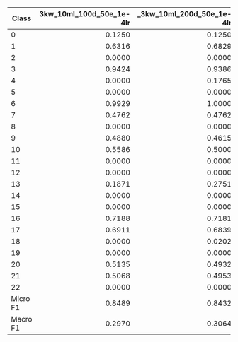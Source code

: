 | Class    | 3kw_10ml_100d_50e_1e-4lr | _3kw_10ml_200d_50e_1e-4lr | _3kw_10ml_300d_50e_1e-4lr | _3kw_10ml_50d_10e_1e-3lr | _3kw_10ml_50d_15e_1e-3lr | _3kw_10ml_50d_50e_1e-4lr | _4kw_10ml_100d_50e_1e-4lr | _4kw_10ml_200d_50e_1e-4lr | _4kw_10ml_300d_50e_1e-4lr | _4kw_10ml_50d_50e_1e-4lr | _4kw_15ml_100d_50e_1e-4lr | _4kw_15ml_200d_50e_1e-4lr | _4kw_15ml_300d_50e_1e-4lr | _5kw_10ml_100d_50e_1e-4lr | _5kw_10ml_200d_50e_1e-4lr | _5kw_10ml_300d_50e_1e-4lr | _5kw_15ml_100d_50e_1e-4lr | _5kw_15ml_200d_50e_1e-4lr | _5kw_15ml_300d_50e_1e-4lr |
| -------- | -----------------------: | ------------------------: | ------------------------: | -----------------------: | -----------------------: | -----------------------: | ------------------------: | ------------------------: | ------------------------: | -----------------------: | ------------------------: | ------------------------: | ------------------------: | ------------------------: | ------------------------: | ------------------------: | ------------------------: | ------------------------: | ------------------------: |
| 0        |                   0.1250 |                    0.1250 |                    0.1250 |                   0.1111 |                   0.1052 |                   0.0000 |                     0.000 |                    0.1250 |                    0.1250 |                    0.000 |                    0.0000 |                    0.0000 |                    0.0000 |                    0.1428 |                    0.2105 |                    0.2105 |                    0.1250 |                    0.1176 |                    0.1333 |
| 1        |                   0.6316 |                    0.6829 |                    0.6829 |                   0.6667 |                   0.6511 |                   0.6487 |                     0.667 |                    0.6829 |                    0.6829 |                    0.684 |                    0.6818 |                    0.6363 |                    0.6363 |                    0.7442 |                    0.7391 |                    0.7391 |                    0.7234 |                    0.7200 |                    0.7083 |
| 2        |                   0.0000 |                    0.0000 |                    0.0000 |                   0.0000 |                   0.0000 |                   0.0000 |                     0.000 |                    0.0000 |                    0.0000 |                    0.000 |                    0.0000 |                    0.0000 |                    0.0000 |                    0.0000 |                    0.0000 |                    0.0000 |                    0.0000 |                    0.0000 |                    0.0000 |
| 3        |                   0.9424 |                    0.9386 |                    0.9352 |                   0.9434 |                   0.9370 |                   0.9429 |                     0.941 |                    0.9352 |                    0.9307 |                    0.942 |                    0.9446 |                    0.9381 |                    0.9351 |                    0.9407 |                    0.9343 |                    0.9290 |                    0.9443 |                    0.9373 |                    0.9324 |
| 4        |                   0.0000 |                    0.1765 |                    0.2285 |                   0.1818 |                   0.3589 |                   0.0000 |                     0.000 |                    0.1177 |                    0.2222 |                    0.000 |                    0.0645 |                    0.1251 |                    0.1765 |                    0.0000 |                    0.1765 |                    0.2858 |                    0.0645 |                    0.1251 |                    0.2352 |
| 5        |                   0.0000 |                    0.0000 |                    0.0000 |                   0.0000 |                   0.0000 |                   0.0000 |                     0.000 |                    0.0000 |                    0.0000 |                    0.000 |                    0.0000 |                    0.0000 |                    0.0000 |                    0.0000 |                    0.0000 |                    0.0000 |                    0.0000 |                    0.0000 |                    0.0000 |
| 6        |                   0.9929 |                    1.0000 |                    1.0000 |                   0.9929 |                   1.0000 |                   0.9859 |                     1.000 |                    1.0000 |                    1.0000 |                    1.000 |                    1.0000 |                    0.9160 |                    0.9231 |                    1.0000 |                    1.0000 |                    1.0000 |                    0.9160 |                    0.9090 |                    0.9231 |
| 7        |                   0.4762 |                    0.4762 |                    0.4762 |                   0.4762 |                   0.4762 |                   0.1176 |                     0.476 |                    0.4762 |                    0.4762 |                    0.118 |                    0.4000 |                    0.4000 |                    0.4000 |                    0.4762 |                    0.4762 |                    0.4762 |                    0.4762 |                    0.4000 |                    0.4000 |
| 8        |                   0.0000 |                    0.0000 |                    0.0000 |                   0.0000 |                   0.0000 |                   0.0000 |                     0.000 |                    0.0000 |                    0.0000 |                    0.000 |                    0.0000 |                    0.0000 |                    0.0000 |                    0.0000 |                    0.0000 |                    0.0000 |                    0.0000 |                    0.0000 |                    0.0000 |
| 9        |                   0.4880 |                    0.4615 |                    0.4609 |                   0.4566 |                   0.4530 |                   0.5049 |                     0.491 |                    0.4825 |                    0.4585 |                    0.503 |                    0.4552 |                    0.4313 |                    0.4216 |                    0.5007 |                    0.4769 |                    0.4722 |                    0.4853 |                    0.4571 |                    0.4447 |
| 10       |                   0.5586 |                    0.5000 |                    0.4298 |                   0.4839 |                   0.4412 |                   0.5098 |                     0.566 |                    0.4404 |                    0.4386 |                    0.552 |                    0.4771 |                    0.3961 |                    0.3365 |                    0.5556 |                    0.4616 |                    0.3899 |                    0.4906 |                    0.3774 |                    0.3739 |
| 11       |                   0.0000 |                    0.0000 |                    0.0000 |                   0.0000 |                   0.0000 |                   0.0000 |                     0.000 |                    0.0000 |                    0.0000 |                    0.000 |                    0.0000 |                    0.0232 |                    0.0212 |                    0.0000 |                    0.0000 |                    0.0000 |                    0.0000 |                    0.0194 |                    0.0342 |
| 12       |                   0.0000 |                    0.0000 |                    0.0000 |                   0.0000 |                   0.0000 |                   0.0000 |                     0.000 |                    0.0000 |                    0.0000 |                    0.000 |                    0.0000 |                    0.0000 |                    0.0000 |                    0.0834 |                    0.0000 |                    0.0000 |                    0.0000 |                    0.0834 |                    0.0000 |
| 13       |                   0.1871 |                    0.2751 |                    0.2154 |                   0.3000 |                   0.2154 |                   0.1875 |                     0.242 |                    0.2680 |                    0.1954 |                    0.093 |                    0.1326 |                    0.1611 |                    0.1565 |                    0.1932 |                    0.2280 |                    0.2263 |                    0.1146 |                    0.1218 |                    0.1116 |
| 14       |                   0.0000 |                    0.0000 |                    0.0000 |                   0.0000 |                   0.0000 |                   0.0000 |                     0.000 |                    0.0000 |                    0.0000 |                    0.000 |                    0.0000 |                    0.0000 |                    0.0000 |                    0.0000 |                    0.0000 |                    0.0000 |                    0.0000 |                    0.0000 |                    0.0000 |
| 15       |                   0.0000 |                    0.0000 |                    0.0000 |                   0.0000 |                   0.0000 |                   0.0000 |                     0.000 |                    0.0000 |                    0.0000 |                    0.000 |                    0.0000 |                    0.0000 |                    0.0000 |                    0.0000 |                    0.0000 |                    0.0000 |                    0.0000 |                    0.0000 |                    0.0000 |
| 16       |                   0.7188 |                    0.7181 |                    0.7126 |                   0.7196 |                   0.7177 |                   0.7125 |                     0.714 |                    0.7155 |                    0.7083 |                    0.716 |                    0.7369 |                    0.7323 |                    0.7378 |                    0.7208 |                    0.7119 |                    0.7106 |                    0.7351 |                    0.7390 |                    0.7322 |
| 17       |                   0.6911 |                    0.6839 |                    0.6735 |                   0.6911 |                   0.6667 |                   0.6989 |                     0.711 |                    0.7005 |                    0.6866 |                    0.703 |                    0.7113 |                    0.6935 |                    0.6764 |                    0.7171 |                    0.6960 |                    0.6792 |                    0.7208 |                    0.6893 |                    0.6762 |
| 18       |                   0.0000 |                    0.0202 |                    0.0200 |                   0.0198 |                   0.0594 |                   0.0000 |                     0.000 |                    0.0200 |                    0.0200 |                    0.000 |                    0.0202 |                    0.0202 |                    0.0198 |                    0.0000 |                    0.0000 |                    0.0000 |                    0.0000 |                    0.0198 |                    0.0000 |
| 19       |                   0.0000 |                    0.0000 |                    0.0000 |                   0.0000 |                   0.0000 |                   0.0000 |                     0.000 |                    0.0000 |                    0.0000 |                    0.000 |                    0.0000 |                    0.0000 |                    0.0000 |                    0.0000 |                    0.0000 |                    0.0000 |                    0.0000 |                    0.0000 |                    0.0000 |
| 20       |                   0.5135 |                    0.4932 |                    0.4737 |                   0.5000 |                   0.4800 |                   0.4872 |                     0.451 |                    0.4658 |                    0.5000 |                    0.349 |                    0.4546 |                    0.5075 |                    0.4058 |                    0.4595 |                    0.4167 |                    0.4638 |                    0.4839 |                    0.4000 |                    0.3175 |
| 21       |                   0.5068 |                    0.4953 |                    0.4695 |                   0.5095 |                   0.4923 |                   0.5156 |                     0.494 |                    0.4612 |                    0.4404 |                    0.487 |                    0.5342 |                    0.5092 |                    0.5225 |                    0.4863 |                    0.4425 |                    0.4459 |                    0.5416 |                    0.5000 |                    0.4631 |
| 22       |                   0.0000 |                    0.0000 |                    0.0000 |                   0.0000 |                   0.0000 |                   0.0000 |                     0.000 |                    0.0000 |                    0.0000 |                    0.000 |                    0.0000 |                    0.0000 |                    0.0000 |                    0.0000 |                    0.0000 |                    0.0000 |                    0.0000 |                    0.0000 |                    0.0000 |
| Micro F1 |                   0.8489 |                    0.8432 |                    0.8370 |                   0.8493 |                   0.8393 |             ***0.8507*** |                     0.847 |                    0.8383 |                    0.8299 |                    0.848 |                    0.8500 |                    0.8382 |                    0.8328 |                    0.8469 |                    0.8351 |                    0.8276 |                    0.8493 |                    0.8366 |                    0.8279 |
| Macro F1 |                   0.2970 |                    0.3064 |                    0.3001 |                   0.3066 |             ***0.3067*** |                   0.2744 |                     0.294 |                    0.2996 |                    0.2993 |                    0.267 |                    0.2875 |                    0.2822 |                    0.2769 |                    0.3052 |                    0.3031 |                    0.3056 |                    0.2966 |                    0.2877 |                    0.2820 |
